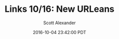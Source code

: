 ---
layout: podcast
title: "Links 10/16: New URLeans"
author: Scott Alexander
description: https://slatestarcodex.com/2016/10/04/links-1016-new-urleans/
date: 2016-10-04 23:42:00 PDT
length: 2166156
duration: 541
guid: links-1016-new-urleans
---